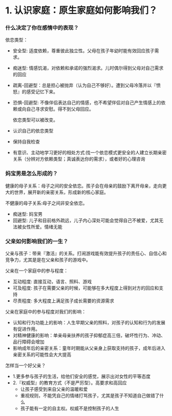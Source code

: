# 1. 认识家庭：原生家庭如何影响我们？

### 什么决定了你在感情中的表现？

依恋类型：
- 安全型: 适度依赖，尊重彼此独立性。父母在孩子年幼时能有效回应孩子需求。
- 痴迷型: 情感饥渴，对依赖和承诺的强烈渴求。儿时偶尔得到父母对自己需求的回应
- 疏离-回避型：总是担心被抛弃（认为自己不够好）。遭到父母冷落并以『愤怒』的感受记忆下来。
- 恐惧-回避型: 不像伴侣表达自己的情感，也不希望伴侣对自己产生情感上的依赖或向自己寻求安慰。得不到父母回应。

  依恋类型可以被改变。
- 认识自己的依恋类型
- 保持自我检查
- 有意识、主动地学习更好的相处方式:找一个依恋模式更安全的人建立长期亲密关系（分辨对方依赖类型；真诚表达你的需求），或者好的心理咨询

### 妈宝男是怎么形成的？
健康的母子关系：母子之间的安全依恋。孩子会在母亲的鼓励下离开母亲，走向更大的世界，展开新的亲密关系，形成新的核心家庭。

不健康的母子关系:母子之间非安全依恋。
- 痴迷型: 妈宝男
- 回避型: 儿子和目前格外疏远，儿子内心深处可能会觉得自己不被爱，尤其无法被女性所爱。情绪无能

### 父亲如何影响我们的一生？
父亲与孩子：带来『激活』的关系。打闹游戏能有效提升孩子的责任心、自信心和竞争力，尤其是是在父亲和孩子的游戏中。

父亲在一个家庭中的参与程度：
- 互动程度: 直接互动，语言、照料、游戏
- 可及程度: 孩子在需要父亲的时候，可能够在多大程度上得到对方的回应和支持
- 尽责程度: 多大程度上满足孩子成长需要的资源需求

父亲在家庭中的参与程度对我们的影响：
- 认知和行为功能上的影响：人生早期父亲的照料，对孩子的认知和行为的发展有促进作用。
- 对精神健康的影响：单亲母亲扶养的孩子抑郁症高三倍，破坏性行为、冲动、品行障碍会增加
- 影响成年后的亲密关系：童年时期能从父亲身上获取支持的孩子，成年后进入亲密关系的可能性会大大提高

怎样当一个好父亲？
- 1.更多参与孩子的生活，给他们安全的感觉，展示出对女性的平等态度
- 2.『权威型』的教育方式（不是严厉型）。高要求和高回应
    - 让孩子感受到来自父亲的温暖和爱
    - 重视规则，不能凭自己的情绪打骂孩子，尤其是孩子不知道自己做错了什么
    - 孩子能有一定的自主权。权威不是控制孩子的人生
